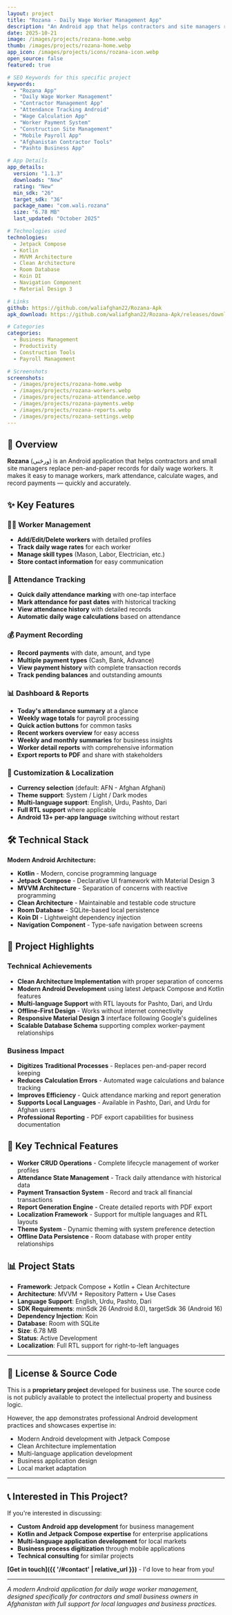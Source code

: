 ```yaml
---
layout: project
title: "Rozana - Daily Wage Worker Management App"
description: "An Android app that helps contractors and site managers replace pen-and-paper records for daily wage workers. Streamlined worker management, attendance tracking, wage calculations, and payment recording."
date: 2025-10-21
image: /images/projects/rozana-home.webp
thumb: /images/projects/rozana-home.webp
app_icon: /images/projects/icons/rozana-icon.webp
open_source: false
featured: true

# SEO Keywords for this specific project
keywords:
  - "Rozana App"
  - "Daily Wage Worker Management"
  - "Contractor Management App"
  - "Attendance Tracking Android"
  - "Wage Calculation App"
  - "Worker Payment System"
  - "Construction Site Management"
  - "Mobile Payroll App"
  - "Afghanistan Contractor Tools"
  - "Pashto Business App"

# App Details
app_details:
  version: "1.1.3"
  downloads: "New"
  rating: "New"
  min_sdk: "26"
  target_sdk: "36"
  package_name: "com.wali.rozana"
  size: "6.78 MB"
  last_updated: "October 2025"

# Technologies used
technologies:
  - Jetpack Compose
  - Kotlin
  - MVVM Architecture
  - Clean Architecture
  - Room Database
  - Koin DI
  - Navigation Component
  - Material Design 3

# Links
github: https://github.com/waliafghan22/Rozana-Apk
apk_download: https://github.com/waliafghan22/Rozana-Apk/releases/download/v1.1.3/Rozana-v1.1.3-release.apk

# Categories
categories:
  - Business Management
  - Productivity
  - Construction Tools
  - Payroll Management

# Screenshots
screenshots:
  - /images/projects/rozana-home.webp
  - /images/projects/rozana-workers.webp
  - /images/projects/rozana-attendance.webp
  - /images/projects/rozana-payments.webp
  - /images/projects/rozana-reports.webp
  - /images/projects/rozana-settings.webp
---
```


## 📱 Overview

**Rozana** (ورځنی) is an Android application that helps contractors and small site managers replace pen-and-paper records for daily wage workers. It makes it easy to manage workers, mark attendance, calculate wages, and record payments — quickly and accurately.

## ✨ Key Features

### 👷‍♂️ Worker Management
- **Add/Edit/Delete workers** with detailed profiles
- **Track daily wage rates** for each worker
- **Manage skill types** (Mason, Labor, Electrician, etc.)
- **Store contact information** for easy communication

### 📅 Attendance Tracking
- **Quick daily attendance marking** with one-tap interface
- **Mark attendance for past dates** with historical tracking
- **View attendance history** with detailed records
- **Automatic daily wage calculations** based on attendance

### 💰 Payment Recording
- **Record payments** with date, amount, and type
- **Multiple payment types** (Cash, Bank, Advance)
- **View payment history** with complete transaction records
- **Track pending balances** and outstanding amounts

### 📊 Dashboard & Reports
- **Today's attendance summary** at a glance
- **Weekly wage totals** for payroll processing
- **Quick action buttons** for common tasks
- **Recent workers overview** for easy access
- **Weekly and monthly summaries** for business insights
- **Worker detail reports** with comprehensive information
- **Export reports to PDF** and share with stakeholders

### 🎨 Customization & Localization
- **Currency selection** (default: AFN - Afghan Afghani)
- **Theme support**: System / Light / Dark modes
- **Multi-language support**: English, Urdu, Pashto, Dari
- **Full RTL support** where applicable
- **Android 13+ per-app language** switching without restart

## 🛠️ Technical Stack

**Modern Android Architecture:**
- **Kotlin** - Modern, concise programming language
- **Jetpack Compose** - Declarative UI framework with Material Design 3
- **MVVM Architecture** - Separation of concerns with reactive programming
- **Clean Architecture** - Maintainable and testable code structure
- **Room Database** - SQLite-based local persistence
- **Koin DI** - Lightweight dependency injection
- **Navigation Component** - Type-safe navigation between screens

## 🌟 Project Highlights

### Technical Achievements
- **Clean Architecture Implementation** with proper separation of concerns
- **Modern Android Development** using latest Jetpack Compose and Kotlin features
- **Multi-language Support** with RTL layouts for Pashto, Dari, and Urdu
- **Offline-First Design** - Works without internet connectivity
- **Responsive Material Design 3** interface following Google's guidelines
- **Scalable Database Schema** supporting complex worker-payment relationships

### Business Impact
- **Digitizes Traditional Processes** - Replaces pen-and-paper record keeping
- **Reduces Calculation Errors** - Automated wage calculations and balance tracking
- **Improves Efficiency** - Quick attendance marking and report generation
- **Supports Local Languages** - Available in Pashto, Dari, and Urdu for Afghan users
- **Professional Reporting** - PDF export capabilities for business documentation

## 🚀 Key Technical Features

- **Worker CRUD Operations** - Complete lifecycle management of worker profiles
- **Attendance State Management** - Track daily attendance with historical data
- **Payment Transaction System** - Record and track all financial transactions
- **Report Generation Engine** - Create detailed reports with PDF export
- **Localization Framework** - Support for multiple languages and RTL layouts
- **Theme System** - Dynamic theming with system preference detection
- **Offline Data Persistence** - Room database with proper entity relationships

## 📊 Project Stats

- **Framework**: Jetpack Compose + Kotlin + Clean Architecture
- **Architecture**: MVVM + Repository Pattern + Use Cases
- **Language Support**: English, Urdu, Pashto, Dari
- **SDK Requirements**: minSdk 26 (Android 8.0), targetSdk 36 (Android 16)
- **Dependency Injection**: Koin
- **Database**: Room with SQLite
- **Size**: 6.78 MB
- **Status**: Active Development
- **Localization**: Full RTL support for right-to-left languages

---

## 🔐 License & Source Code

This is a **proprietary project** developed for business use. The source code is not publicly available to protect the intellectual property and business logic.

However, the app demonstrates professional Android development practices and showcases expertise in:
- Modern Android development with Jetpack Compose
- Clean Architecture implementation
- Multi-language application development
- Business application design
- Local market adaptation

---

## 📞 Interested in This Project?

If you're interested in discussing:
- **Custom Android app development** for business management
- **Kotlin and Jetpack Compose expertise** for enterprise applications
- **Multi-language application development** for local markets
- **Business process digitization** through mobile applications
- **Technical consulting** for similar projects

**[Get in touch]({{ '/#contact' | relative_url }})** - I'd love to hear from you!

---

*A modern Android application for daily wage worker management, designed specifically for contractors and small business owners in Afghanistan with full support for local languages and business practices.*